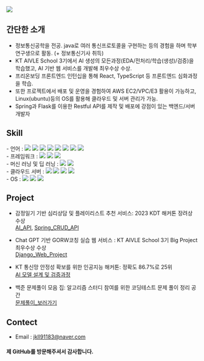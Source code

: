 <img src="https://capsule-render.vercel.app/api?type=waving&color=gradient&height=200&section=header&text=Young's_GitHub!&fontSize=70&animation=fadeIn&fontAlignY=40&fontColor=#FFFFFF" />

## 간단한 소개

- 정보통신공학을 전공. java로 여러 통신프로토콜을 구현하는 등의 경험을 하며 학부 연구생으로 활동. (+ 정보통신기사 취득)
- KT AIVLE School 3기에서 AI 생성의 모든과정(EDA/전처리/학습(생성)/검증)을 학습했고, AI 기반 웹 서비스를 개발해 최우수상 수상.
- 프리온보딩 프론트엔드 인턴십을 통해 React, TypeScript 등 프론트엔드 심화과정을 학습.
- 또한 프로젝트에서 배포 및 운영을 경험하여 AWS EC2/VPC/E3 활용이 가능하고, Linux(ubuntu)등의 OS를 활용해 클라우드 및 서버 관리가 가능.
- Spring과 Flask를 이용한 Restful API를 제작 및 배포에 강점이 있는 백엔드/서버 개발자
  
  
## Skill  

<div>- 언어 :  
	<img src="https://img.shields.io/badge/c-A8B9CC?style=flat&logo=C&logoColor=white" />
	<img src="https://img.shields.io/badge/C++-00599C?style=flat&logo=C&logoColor=white" />
	<img src="https://img.shields.io/badge/Java-007396?style=flat&logo=JAVA&logoColor=white" />
  <img src="https://img.shields.io/badge/Python-3776AB?style=flat&logo=Python&logoColor=white" />
	<img src="https://img.shields.io/badge/HTML5-E34F26?style=flat&logo=HTML5&logoColor=white" />
  <img src="https://img.shields.io/badge/JavaScript-F7DF1E?style=flat&logo=JavaScript&logoColor=white" />
  <img src="https://img.shields.io/badge/CSS3-1572B6?style=flat&logo=CSS3&logoColor=white" />
  <img src="https://img.shields.io/badge/Typescript-3178C6?style=flat&logo=Typescript&logoColor=white" />
</div>
<div>- 프레임워크 :  
	<img src="https://img.shields.io/badge/Django-902e20?style=flat&logo=Django&logoColor=white" />
  <img src="https://img.shields.io/badge/SpringBoot-6db33f?style=flat&logo=CSS3&logoColor=white" />
	<img src="https://img.shields.io/badge/React-61dafb?style=flat&logo=HTML5&logoColor=white" />
</div>
<div>- 머신 러닝 및 딥 러닝 :  
	<img src="https://img.shields.io/badge/TensorFlow-FF6F00?Fstyle=flat&logo=TensorFlow&logoColor=white" />
  <img src="https://img.shields.io/badge/PyThorch-ee4c2c?style=flat&logo=PyTorch&logoColor=white" />
</div>
<div>- 클라우드 서버 :  
	<img src="https://img.shields.io/badge/AWS-232f3e?Fstyle=flat&logo=amazonaws&logoColor=white" />
  <img src="https://img.shields.io/badge/Amazon_S3-569a31?style=flat&logo=amazonaws&logoColor=white" />
  <img src="https://img.shields.io/badge/Amazon_EC2-FF9900?style=flat&logo=amazonaws&logoColor=white" />
  <img src="https://img.shields.io/badge/Amazon_VPC-E73D2f?style=flat&logo=amazonaws&logoColor=white" />
</div>

<div>- OS : 
	<img src="https://img.shields.io/badge/CentOS_7-569a31?Fstyle=flat&logo=linux&logoColor=white" />
	<img src="https://img.shields.io/badge/ubuntu-E73922?Fstyle=flat&logo=linux&logoColor=white" />
	<img src="https://img.shields.io/badge/Rocky_9-165110??Fstyle=flat&logo=linux&logoColor=white" />
</div>
  
  
## Project

- 감정일기 기반 심리상담 및 플레이리스트 추천 서비스: 2023 KDT 해커톤 장려상 수상  
  [AI_API](https://github.com/toy-f-rebellion/toy_AI_Flask_api), [Spring_CRUD_API](https://github.com/young91183/Toy_Diary_AI_API)  
    
- Chat GPT 기반 GORW코칭 실습 웹 서비스 : KT AIVLE School 3기 Big Project 최우수상 수상  
  [Django_Web_Project](https://github.com/young91183/Toy_Diary_AI_API)  
    
- KT 통신망 안정성 확보를 위한 인공지능 해커톤: 정확도 86.7%로 25위  
  [AI 모델 설계 및 검증과정](https://github.com/young91183/KT_AI_Hackathon)    
      
- 백준 문제풀이 모음 집: 알고리즘 스터디 참여를 위한 코딩테스트 문제 풀이 정리 공간  
  [문제풀이_보러가기](https://github.com/young91183/Beak_Joon_python)    
  
      
## Contect  

- Email : jkll91183@naver.com  
  
  
#### 제 GitHub를 방문해주셔서 감사합니다.
